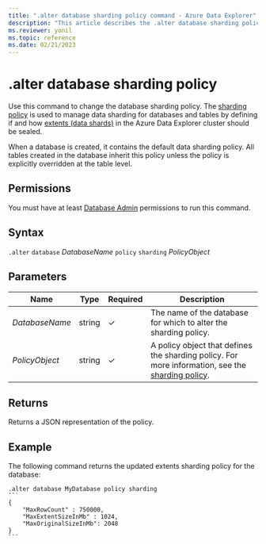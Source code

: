 ```yaml
---
title: ".alter database sharding policy command - Azure Data Explorer"
description: "This article describes the .alter database sharding policy command in Azure Data Explorer."
ms.reviewer: yonil
ms.topic: reference
ms.date: 02/21/2023
---
```

# .alter database sharding policy

Use this command to change the database sharding policy. The [sharding policy](../management/shardingpolicy.md) is used to manage data sharding for databases and tables by defining if and how [extents (data shards)](../management/extents-overview.md) in the Azure Data Explorer cluster should be sealed.

When a database is created, it contains the default data sharding policy. All tables created in the database inherit this policy unless the policy is explicitly overridden at the table level.

## Permissions

You must have at least [Database Admin](access-control/role-based-access-control.md) permissions to run this command.

## Syntax

`.alter` `database` *DatabaseName* `policy` `sharding` *PolicyObject*

## Parameters

|Name|Type|Required|Description|
|--|--|--|--|
|*DatabaseName*|string|&check;|The name of the database for which to alter the sharding policy.|
|*PolicyObject*|string|&check;|A policy object that defines the sharding policy. For more information, see the [sharding policy](../management/shardingpolicy.md).|

## Returns

Returns a JSON representation of the policy.

## Example

The following command returns the updated extents sharding policy for the database:

````kusto
.alter database MyDatabase policy sharding
```
{
    "MaxRowCount" : 750000,
    "MaxExtentSizeInMb" : 1024,
    "MaxOriginalSizeInMb": 2048
}
```
````
